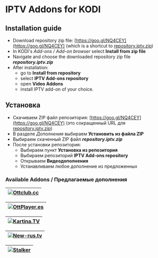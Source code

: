 # IPTV Addons for KODI

## Installation guide

* Download repository zip file: [https://goo.gl/NQ4CEY](https://goo.gl/NQ4CEY) (which is a shortcut to [repository.iptv.zip](https://raw.githubusercontent.com/dmitry-vinogradov/kodi-iptv-addons/master/repository.iptv.zip))
* In KODI's _Add-ons / Add-on browser_ select **Install from zip file**
* Navigate and choose the downloaded repository zip file **_repository.iptv.zip_**
* After installation: 
    * go to **Install from repository**
    * select **IPTV Add-ons repository**
    * open **Video Addons**
    * install IPTV add-on of your choice.
    
## Установка

* Скачиваем ZIP файл репозитория: [https://goo.gl/NQ4CEY](https://goo.gl/NQ4CEY) (это сокращенный URL для [repository.iptv.zip](https://raw.githubusercontent.com/dmitry-vinogradov/kodi-iptv-addons/master/repository.iptv.zip))
* В разделе _Дополнения_ выбираем **Установить из файла ZIP**
* Выбираем скаченный ZIP файл **_repository.iptv.zip_**
* После установки репозитория: 
    * Выбираем пункт **Установка из репозитория**
    * Выбираем репозиторий **IPTV Add-ons repository**
    * Открываем **Видеодополнения**
    * Устанавливаем любое дополнение из предложенных

### Available Addons / Предлагаемые дополнения

|[![Ottclub.cc](https://raw.githubusercontent.com/kodi-iptv-addons/kodi-iptv-addons/master/script.video.iptv.ottclub/resources/icon.png)](https://goo.gl/VHVSB5)|
|---|

|[![OttPlayer.es](https://raw.githubusercontent.com/kodi-iptv-addons/kodi-iptv-addons/master/script.video.iptv.ottplayer/resources/icon.png)](https://ottplayer.es)|
|---|

|[![Kartina.TV](https://raw.githubusercontent.com/kodi-iptv-addons/kodi-iptv-addons/master/script.video.iptv.kartina/resources/icon.png)](https://www.kartina.tv)|
|---|

|[![New-rus.tv](https://raw.githubusercontent.com/kodi-iptv-addons/kodi-iptv-addons/master/script.video.iptv.novoetv/resources/icon.png)](https://new-rus.tv)|
|---|

|[![Stalker](https://raw.githubusercontent.com/kodi-iptv-addons/kodi-iptv-addons/master/script.video.iptv.stalker/resources/icon.png)](#)|
|---|